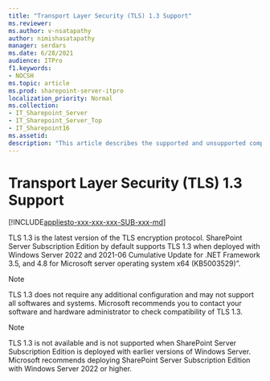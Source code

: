 ```yaml
---
title: "Transport Layer Security (TLS) 1.3 Support"
ms.reviewer: 
ms.author: v-nsatapathy
author: nimishasatapathy
manager: serdars
ms.date: 6/28/2021
audience: ITPro
f1.keywords:
- NOCSH
ms.topic: article
ms.prod: sharepoint-server-itpro
localization_priority: Normal
ms.collection:
- IT_Sharepoint_Server
- IT_Sharepoint_Server_Top
- IT_Sharepoint16
ms.assetid: 
description: "This article describes the supported and unsupported components on Transport Layer Security (TLS) protocol version 1.3."
---
```


# Transport Layer Security (TLS) 1.3 Support

[!INCLUDE[appliesto-xxx-xxx-xxx-SUB-xxx-md](../includes/appliesto-xxx-xxx-xxx-SUB-xxx-md.md)]


TLS 1.3 is the latest version of the TLS encryption protocol. SharePoint Server Subscription Edition by default supports TLS 1.3 when deployed with Windows Server 2022 and 2021-06 Cumulative Update for .NET Framework 3.5, and 4.8 for Microsoft server operating system x64 (KB5003529)”. 

> [!NOTE]
> TLS 1.3 does not require any additional configuration and may not support all softwares and systems. Microsoft recommends you to contact your software and hardware administrator to check compatibility of TLS 1.3.


> [!NOTE]
> TLS 1.3 is not available and is not supported when SharePoint Server Subscription Edition is deployed with earlier versions of Windows Server. Microsoft recommends deploying SharePoint Server Subscription Edition with Windows Server 2022 or higher.




